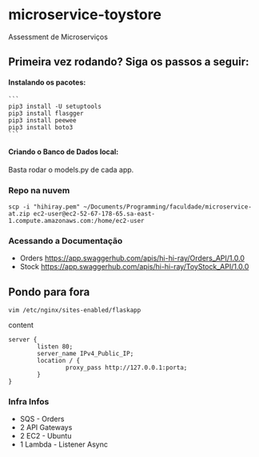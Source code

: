 # microservice-toystore
Assessment de Microserviços

## Primeira vez rodando? Siga os passos a seguir:
#### Instalando os pacotes:
    ```
    pip3 install -U setuptools
    pip3 install flasgger
    pip3 install peewee
    pip3 install boto3
    ```
    
#### Criando o Banco de Dados local:
Basta rodar o models.py de cada app.

### Repo na nuvem
```
scp -i "hihiray.pem" ~/Documents/Programming/faculdade/microservice-at.zip ec2-user@ec2-52-67-178-65.sa-east-1.compute.amazonaws.com:/home/ec2-user
```


### Acessando a Documentação 
- Orders
https://app.swaggerhub.com/apis/hi-hi-ray/Orders_API/1.0.0
- Stock
https://app.swaggerhub.com/apis/hi-hi-ray/ToyStock_API/1.0.0

## Pondo para fora
``` 
vim /etc/nginx/sites-enabled/flaskapp
```
 
content 
```
server {
        listen 80;
        server_name IPv4_Public_IP;
        location / {
                proxy_pass http://127.0.0.1:porta;
        }
}
``` 

### Infra Infos
- SQS - Orders
- 2 API Gateways
- 2 EC2 - Ubuntu
- 1 Lambda - Listener Async









